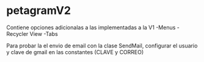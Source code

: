 # petagramV2

Contiene opciones adicionalas a las implementadas a la V1
  -Menus
  -Recycler View
  -Tabs
  
Para probar la el envio de email con la clase SendMail, configurar el usuario y clave de gmail en las constantes (CLAVE y CORREO)


